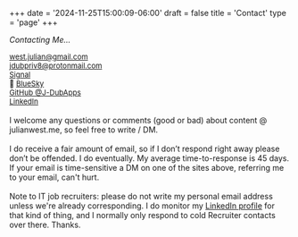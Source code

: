 +++
date = '2024-11-25T15:00:09-06:00'
draft = false
title = 'Contact'
type = 'page'
+++


  <style type="text/css">
        .e-mail:before {
            content: attr(data-website) "\0040" attr(data-user);
            unicode-bidi: bidi-override;
            direction: rtl;
        }
    </style>


<i>Contacting Me… </i><br />
<div style="font-size: 13px;">
<span data-feather="mail"></span> <a href="mailto:%77%65%73%74%2E%6A%75%6C%69%61%6E%40%67%6D%61%69%6C%2E%63%6F%6D"><span class="e-mail" data-user="nailuj.tsew" data-website="moc.liamg"></span></a><br />
<span data-feather="mail"></span> <a href="mailto:%6A%64%75%62%70%72%69%76%38%40%70%72%6F%74%6F%6E%6D%61%69%6C%2E%63%6F%6D"><span class="e-mail" data-user="8virpbudj" data-website="moc.liamnotorp"></span></a><br />
<span data-feather="message-circle"></span> <a href="https://signal.me/#eu/BXKBR9TDC18qm_090AxlIQJuLt4utk5i1C8otSfB381GOKO_T1JHPKXPs_sXdkQA">Signal</a><br />
🦋 <a href="https://bsky.app/profile/julianwest.me">BlueSky
                            </a><br />
                              <span data-feather="github"></span> <a href="https://github.com/J-DubApps">GitHub
                                @J-DubApps
                            </a><br />
 <span data-feather="linkedin"></span> <a href="https://www.linkedin.com/in/julianwest/">LinkedIn
                                </a><br />
</div>
<br />
<div style="font-size: 14px;">
I welcome any questions or comments (good or bad) about content @ julianwest.me, so feel free to write / DM. <br /><br />
I do receive a fair amount of email, so if I don’t respond right away please don’t be offended. I do eventually. My average time-to-response is 45 days.  If your email is time-sensitive a DM on one of the sites above, referring me to your email, can't hurt.<br /><br />
Note to IT job recruiters: please do not write my personal email address unless we're already corresponding. I do monitor my <a href="https://www.linkedin.com/in/julianwest">LinkedIn profile</a> for that kind of thing, and I normally only respond to cold Recruiter contacts over there. Thanks.
</div>